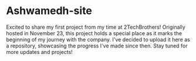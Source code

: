 # Ashwamedh-site
Excited to share my first project from my time at 2TechBrothers! Originally hosted in November 23, this project holds a special place as it marks the beginning of my journey with the company. I've decided to upload it here as a repository, showcasing the progress I've made since then. Stay tuned for more updates and projects! 

